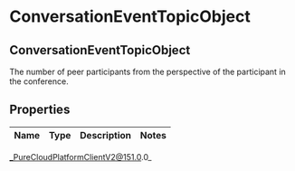 # ConversationEventTopicObject

## ConversationEventTopicObject
The number of peer participants from the perspective of the participant in the conference.

## Properties

|Name | Type | Description | Notes|
|------------ | ------------- | ------------- | -------------|



_PureCloudPlatformClientV2@151.0.0_
